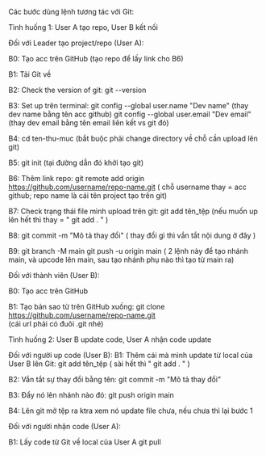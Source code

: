 Các bước dùng lệnh tương tác với Git:

Tình huống 1: User A tạo repo, User B kết nối

Đối với Leader tạo project/repo (User A): 

B0: Tạo acc trên GitHub (tạo repo để lấy link cho B6)

B1: Tải Git về

B2: Check the version of git: git --version

B3: Set up trên terminal:
git config --global user.name "Dev name"    (thay dev name bằng tên acc github)
git config --global user.email "Dev email"    (thay dev email bằng tên email liên kết vs git đó)

B4: cd ten-thu-muc (bắt buộc phải change directory về chỗ cần upload lên git)

B5: git init      (tại đường dẫn đó khởi tạo git)

B6: Thêm link repo:
git remote add origin https://github.com/username/repo-name.git
( chỗ username thay = acc github; repo name là cái tên project tạo trên git)

B7: Check trạng thái file mình upload trên git:
git add tên_tệp
(nếu muốn up lên hết thì thay = " git add .  " )

B8: git commit -m "Mô tả thay đổi"
( thay đổi gì thì vắn tắt nội dung ở đây )

B9: 
git branch -M main
git push -u origin main
( 2 lệnh này để tạo nhánh main, và upcode lên main, sau tạo nhánh phụ nào thì tạo từ main ra)


Đối với thành viên (User B): 

B0: Tạo acc trên GitHub 

B1: Tạo bản sao từ trên GitHub xuống:
git clone https://github.com/username/repo-name.git  
(cái url phải có đuôi .git nhé)




Tình huống 2: User B update code, User A nhận code update

Đối với người up code (User B):
B1: Thêm cái mà mình update từ local của User B lên Git:
git add tên_tệp ( sài hết thì " git add . " )

B2: Vắn tắt sự thay đổi bằng tên:
git commit -m "Mô tả thay đổi"  

B3: Đẩy nó lên nhánh nào đó:
git push origin main

B4: Lên git mở tệp ra ktra xem nó update file chưa, nếu chưa thì lại bước 1

Đối với người nhận code (User A):

B1: Lấy code từ Git về local của User A
git pull 
